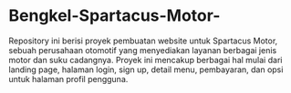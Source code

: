 # Bengkel-Spartacus-Motor-
Repository ini berisi proyek pembuatan website untuk Spartacus Motor, sebuah perusahaan otomotif yang menyediakan layanan berbagai jenis motor dan suku cadangnya. Proyek ini mencakup berbagai hal mulai dari landing page, halaman login, sign up, detail menu, pembayaran, dan opsi untuk halaman profil pengguna. 
